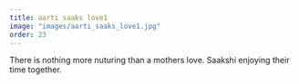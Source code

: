 ```yaml
---
title: aarti saaks love1
image: "images/aarti_saaks_love1.jpg"
order: 23
---
```

There is nothing more nuturing than a mothers love. Saakshi enjoying their time together.
